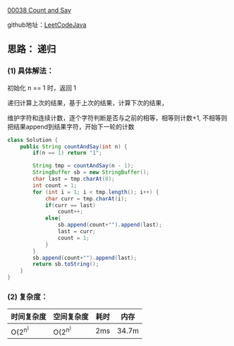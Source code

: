 [00038 Count and Say](https://leetcode.com/problems/count-and-say/)


github地址：[LeetCodeJava](https://github.com/binggouxsm/LeetCodeJava)

## 思路： 递归

### (1) 具体解法：

初始化 n == 1 时，返回 1 

递归计算上次的结果，基于上次的结果，计算下次的结果，

维护字符和连续计数，逐个字符判断是否与之前的相等，相等则计数+1, 不相等则把结果append到结果字符，开始下一轮的计数

```java
class Solution {
    public String countAndSay(int n) {
        if(n == 1) return "1";

        String tmp = countAndSay(n - 1);
        StringBuffer sb = new StringBuffer();
        char last = tmp.charAt(0);
        int count = 1;
        for (int i = 1; i < tmp.length(); i++) {
            char curr = tmp.charAt(i);
            if(curr == last)
                count++;
            else{
                sb.append(count+"").append(last);
                last = curr;
                count = 1;
            }
        }
        sb.append(count+"").append(last);
        return sb.toString();
    }
}
```

### (2) 复杂度：

时间复杂度| 空间复杂度 | 耗时 | 内存
--- | --- | --- | ---
O(2<sup>n<sup>) | O(2<sup>n<sup>) |  2ms | 34.7m


